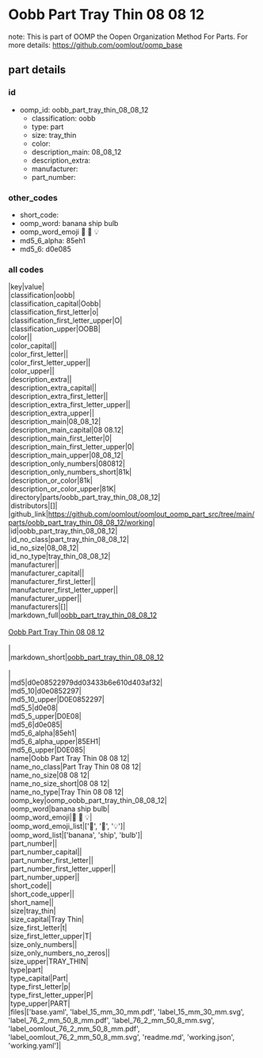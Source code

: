 # Oobb Part Tray Thin 08 08 12  

note: This is part of OOMP the Oopen Organization Method For Parts. For more details: https://github.com/oomlout/oomp_base

##  part details





### id
* oomp_id: oobb_part_tray_thin_08_08_12
  * classification: oobb
  * type: part
  * size: tray_thin
  * color: 
  * description_main: 08_08_12
  * description_extra: 
  * manufacturer: 
  * part_number: 

### other_codes
* short_code: 
* oomp_word: banana ship bulb
* oomp_word_emoji :banana: :ship: :bulb:
* md5_6_alpha: 85eh1
* md5_6: d0e085

### all codes 
|key|value|  
|classification|oobb|  
|classification_capital|Oobb|  
|classification_first_letter|o|  
|classification_first_letter_upper|O|  
|classification_upper|OOBB|  
|color||  
|color_capital||  
|color_first_letter||  
|color_first_letter_upper||  
|color_upper||  
|description_extra||  
|description_extra_capital||  
|description_extra_first_letter||  
|description_extra_first_letter_upper||  
|description_extra_upper||  
|description_main|08_08_12|  
|description_main_capital|08 08.12|  
|description_main_first_letter|0|  
|description_main_first_letter_upper|0|  
|description_main_upper|08_08_12|  
|description_only_numbers|080812|  
|description_only_numbers_short|81k|  
|description_or_color|81k|  
|description_or_color_upper|81K|  
|directory|parts/oobb_part_tray_thin_08_08_12|  
|distributors|[]|  
|github_link|https://github.com/oomlout/oomlout_oomp_part_src/tree/main/parts/oobb_part_tray_thin_08_08_12/working|  
|id|oobb_part_tray_thin_08_08_12|  
|id_no_class|part_tray_thin_08_08_12|  
|id_no_size|08_08_12|  
|id_no_type|tray_thin_08_08_12|  
|manufacturer||  
|manufacturer_capital||  
|manufacturer_first_letter||  
|manufacturer_first_letter_upper||  
|manufacturer_upper||  
|manufacturers|[]|  
|markdown_full|[oobb_part_tray_thin_08_08_12](https://github.com/oomlout/oomlout_oomp_part_src/tree/main/parts/oobb_part_tray_thin_08_08_12/working)<br>[](https://github.com/oomlout/oomlout_oomp_part_src/tree/main/parts/oobb_part_tray_thin_08_08_12/working)<br>[Oobb Part Tray Thin 08 08 12](https://github.com/oomlout/oomlout_oomp_part_src/tree/main/parts/oobb_part_tray_thin_08_08_12/working)<br><br>|  
|markdown_short|[oobb_part_tray_thin_08_08_12](https://github.com/oomlout/oomlout_oomp_part_src/tree/main/parts/oobb_part_tray_thin_08_08_12/working)<br><br>|  
|md5|d0e08522979dd03433b6e610d403af32|  
|md5_10|d0e0852297|  
|md5_10_upper|D0E0852297|  
|md5_5|d0e08|  
|md5_5_upper|D0E08|  
|md5_6|d0e085|  
|md5_6_alpha|85eh1|  
|md5_6_alpha_upper|85EH1|  
|md5_6_upper|D0E085|  
|name|Oobb Part Tray Thin 08 08 12|  
|name_no_class|Part Tray Thin 08 08 12|  
|name_no_size|08 08 12|  
|name_no_size_short|08 08 12|  
|name_no_type|Tray Thin 08 08 12|  
|oomp_key|oomp_oobb_part_tray_thin_08_08_12|  
|oomp_word|banana ship bulb|  
|oomp_word_emoji|:banana: :ship: :bulb:|  
|oomp_word_emoji_list|[':banana:', ':ship:', ':bulb:']|  
|oomp_word_list|['banana', 'ship', 'bulb']|  
|part_number||  
|part_number_capital||  
|part_number_first_letter||  
|part_number_first_letter_upper||  
|part_number_upper||  
|short_code||  
|short_code_upper||  
|short_name||  
|size|tray_thin|  
|size_capital|Tray Thin|  
|size_first_letter|t|  
|size_first_letter_upper|T|  
|size_only_numbers||  
|size_only_numbers_no_zeros||  
|size_upper|TRAY_THIN|  
|type|part|  
|type_capital|Part|  
|type_first_letter|p|  
|type_first_letter_upper|P|  
|type_upper|PART|  
|files|['base.yaml', 'label_15_mm_30_mm.pdf', 'label_15_mm_30_mm.svg', 'label_76_2_mm_50_8_mm.pdf', 'label_76_2_mm_50_8_mm.svg', 'label_oomlout_76_2_mm_50_8_mm.pdf', 'label_oomlout_76_2_mm_50_8_mm.svg', 'readme.md', 'working.json', 'working.yaml']|  
